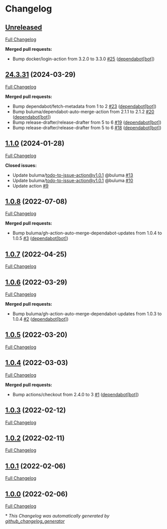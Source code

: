 # Changelog

## [Unreleased](https://github.com/buluma/ansible-role-test_connection/tree/HEAD)

[Full Changelog](https://github.com/buluma/ansible-role-test_connection/compare/24.3.31...HEAD)

**Merged pull requests:**

- Bump docker/login-action from 3.2.0 to 3.3.0 [\#25](https://github.com/buluma/ansible-role-test_connection/pull/25) ([dependabot[bot]](https://github.com/apps/dependabot))

## [24.3.31](https://github.com/buluma/ansible-role-test_connection/tree/24.3.31) (2024-03-29)

[Full Changelog](https://github.com/buluma/ansible-role-test_connection/compare/1.1.0...24.3.31)

**Merged pull requests:**

- Bump dependabot/fetch-metadata from 1 to 2 [\#23](https://github.com/buluma/ansible-role-test_connection/pull/23) ([dependabot[bot]](https://github.com/apps/dependabot))
- Bump buluma/dependabot-auto-merge-action from 2.1.1 to 2.1.2 [\#20](https://github.com/buluma/ansible-role-test_connection/pull/20) ([dependabot[bot]](https://github.com/apps/dependabot))
- Bump release-drafter/release-drafter from 5 to 6 [\#19](https://github.com/buluma/ansible-role-test_connection/pull/19) ([dependabot[bot]](https://github.com/apps/dependabot))
- Bump release-drafter/release-drafter from 5 to 6 [\#18](https://github.com/buluma/ansible-role-test_connection/pull/18) ([dependabot[bot]](https://github.com/apps/dependabot))

## [1.1.0](https://github.com/buluma/ansible-role-test_connection/tree/1.1.0) (2024-01-28)

[Full Changelog](https://github.com/buluma/ansible-role-test_connection/compare/1.0.8...1.1.0)

**Closed issues:**

- Update buluma/todo-to-issue-action@v1.0.1 @buluma [\#13](https://github.com/buluma/ansible-role-test_connection/issues/13)
- Update buluma/todo-to-issue-action@v1.0.1 @buluma [\#10](https://github.com/buluma/ansible-role-test_connection/issues/10)
- Update action [\#9](https://github.com/buluma/ansible-role-test_connection/issues/9)

## [1.0.8](https://github.com/buluma/ansible-role-test_connection/tree/1.0.8) (2022-07-08)

[Full Changelog](https://github.com/buluma/ansible-role-test_connection/compare/1.0.7...1.0.8)

**Merged pull requests:**

- Bump buluma/gh-action-auto-merge-dependabot-updates from 1.0.4 to 1.0.5 [\#3](https://github.com/buluma/ansible-role-test_connection/pull/3) ([dependabot[bot]](https://github.com/apps/dependabot))

## [1.0.7](https://github.com/buluma/ansible-role-test_connection/tree/1.0.7) (2022-04-25)

[Full Changelog](https://github.com/buluma/ansible-role-test_connection/compare/1.0.6...1.0.7)

## [1.0.6](https://github.com/buluma/ansible-role-test_connection/tree/1.0.6) (2022-03-29)

[Full Changelog](https://github.com/buluma/ansible-role-test_connection/compare/1.0.5...1.0.6)

**Merged pull requests:**

- Bump buluma/gh-action-auto-merge-dependabot-updates from 1.0.3 to 1.0.4 [\#2](https://github.com/buluma/ansible-role-test_connection/pull/2) ([dependabot[bot]](https://github.com/apps/dependabot))

## [1.0.5](https://github.com/buluma/ansible-role-test_connection/tree/1.0.5) (2022-03-20)

[Full Changelog](https://github.com/buluma/ansible-role-test_connection/compare/1.0.4...1.0.5)

## [1.0.4](https://github.com/buluma/ansible-role-test_connection/tree/1.0.4) (2022-03-03)

[Full Changelog](https://github.com/buluma/ansible-role-test_connection/compare/1.0.3...1.0.4)

**Merged pull requests:**

- Bump actions/checkout from 2.4.0 to 3 [\#1](https://github.com/buluma/ansible-role-test_connection/pull/1) ([dependabot[bot]](https://github.com/apps/dependabot))

## [1.0.3](https://github.com/buluma/ansible-role-test_connection/tree/1.0.3) (2022-02-12)

[Full Changelog](https://github.com/buluma/ansible-role-test_connection/compare/1.0.2...1.0.3)

## [1.0.2](https://github.com/buluma/ansible-role-test_connection/tree/1.0.2) (2022-02-11)

[Full Changelog](https://github.com/buluma/ansible-role-test_connection/compare/1.0.1...1.0.2)

## [1.0.1](https://github.com/buluma/ansible-role-test_connection/tree/1.0.1) (2022-02-06)

[Full Changelog](https://github.com/buluma/ansible-role-test_connection/compare/1.0.0...1.0.1)

## [1.0.0](https://github.com/buluma/ansible-role-test_connection/tree/1.0.0) (2022-02-06)

[Full Changelog](https://github.com/buluma/ansible-role-test_connection/compare/9fbfbcfd664ce369036371af8ac5757f5c731d55...1.0.0)



\* *This Changelog was automatically generated by [github_changelog_generator](https://github.com/github-changelog-generator/github-changelog-generator)*
